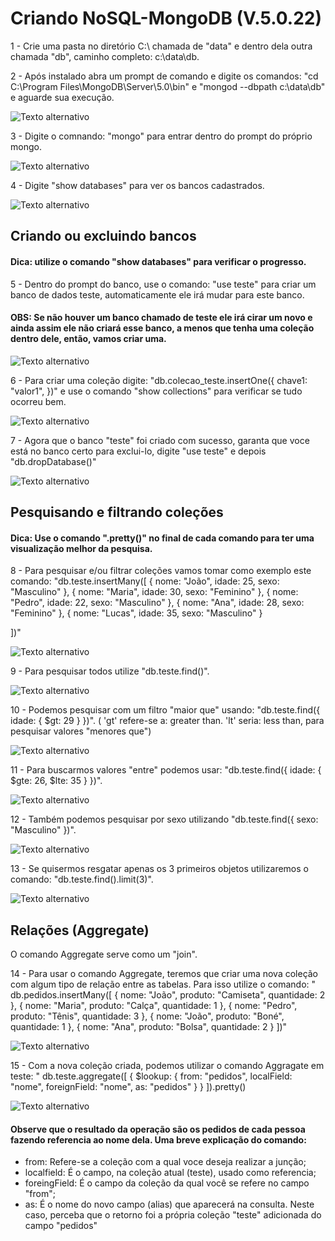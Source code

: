 # Criando NoSQL-MongoDB (V.5.0.22)

1 - Crie uma pasta no diretório C:\ chamada de "data" e dentro dela outra chamada "db", caminho completo: c:\data\db.

2 - Após instalado abra um prompt de comando e digite os comandos: "cd C:\Program Files\MongoDB\Server\5.0\bin" e "mongod --dbpath c:\data\db" e aguarde sua execução.

![Texto alternativo](imgs/2.png)

3 - Digite o comnando: "mongo" para entrar dentro do prompt do próprio mongo.

![Texto alternativo](imgs/3.png)

4 - Digite "show databases" para ver os bancos cadastrados.

![Texto alternativo](imgs/4.png)

## Criando ou excluindo bancos
#### Dica: utilize o comando "show databases" para verificar o progresso.

5 - Dentro do prompt do banco, use o comando: "use teste" para criar um banco de dados teste, automaticamente ele irá mudar para este banco. 
#### OBS: Se não houver um banco chamado de teste ele irá cirar um novo e ainda assim ele não criará esse banco, a menos que tenha uma coleção dentro dele, então, vamos criar uma.

![Texto alternativo](imgs/5.png)

6 - Para criar uma coleção digite: "db.colecao_teste.insertOne({ chave1: "valor1", })" e use o comando "show collections" para verificar se tudo ocorreu bem.

![Texto alternativo](imgs/6.png)

7 - Agora que o banco "teste" foi criado com sucesso, garanta que voce está no banco certo para exclui-lo, digite "use teste" e depois "db.dropDatabase()"

![Texto alternativo](imgs/7.png)



## Pesquisando e filtrando coleções
#### Dica: Use o comando ".pretty()" no final de cada comando para ter uma visualização melhor da pesquisa.

8 - Para pesquisar e/ou filtrar coleções vamos tomar como exemplo este comando: "db.teste.insertMany([
  {
    nome: "João",
    idade: 25,
    sexo: "Masculino"
  },
  {
    nome: "Maria",
    idade: 30,
    sexo: "Feminino"
  },
  {
    nome: "Pedro",
    idade: 22,
    sexo: "Masculino"
  },
  {
    nome: "Ana",
    idade: 28,
    sexo: "Feminino"
  },
  {
    nome: "Lucas",
    idade: 35,
    sexo: "Masculino"
  }

])"

![Texto alternativo](imgs/8.png)

9 - Para pesquisar todos utilize "db.teste.find()".

![Texto alternativo](imgs/9.png)

10 - Podemos pesquisar com um filtro "maior que" usando: "db.teste.find({ idade: { $gt: 29 } })".  ( 'gt' refere-se a: greater than.  'lt' seria: less than, para pesquisar valores "menores que")

![Texto alternativo](imgs/10.png)

11 - Para buscarmos valores "entre" podemos usar: "db.teste.find({ idade: { $gte: 26, $lte: 35 } })".

![Texto alternativo](imgs/11.png)

12 - Também podemos pesquisar por sexo utilizando "db.teste.find({ sexo: "Masculino" })".

![Texto alternativo](imgs/12.png)

13 - Se quisermos resgatar apenas os 3 primeiros objetos utilizaremos o comando: "db.teste.find().limit(3)".

![Texto alternativo](imgs/13.png)



## Relações (Aggregate)

O comando Aggregate serve como um "join".

14 - Para usar o comando Aggregate, teremos que criar uma nova coleção com algum tipo de relação entre as tabelas. Para isso utilize o comando: "
db.pedidos.insertMany([
  {
  nome: "João",
    produto: "Camiseta",
    quantidade: 2
  },
  {
    nome: "Maria",
    produto: "Calça",
    quantidade: 1
  },
  {
    nome: "Pedro",
    produto: "Tênis",
    quantidade: 3
  },
  {
    nome: "João",
    produto: "Boné",
    quantidade: 1
  },
  {
    nome: "Ana",
    produto: "Bolsa",
    quantidade: 2
  }
])"

![Texto alternativo](imgs/14.png)

15 - Com a nova coleção criada, podemos utilizar o comando Aggragate em teste: "
db.teste.aggregate([
   {
      $lookup:
         {
           from: "pedidos",
           localField: "nome",
           foreignField: "nome",
           as: "pedidos"
         }
   }
]).pretty()

![Texto alternativo](imgs/15.png)

#### Observe que o resultado da operação são os pedidos de cada pessoa fazendo referencia ao nome dela. Uma breve explicação do comando:
- from: Refere-se a coleção com a qual voce deseja realizar a junção;
- localfield: É o campo, na coleção atual (teste), usado como referencia;
- foreingField: É o campo da coleção da qual você se refere no campo "from";
- as: É o nome do novo campo (alias) que aparecerá na consulta. Neste caso, perceba que o retorno foi a própria coleção "teste" adicionada do campo "pedidos"


